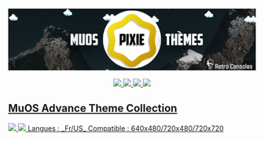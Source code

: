 <p align="center" >
  <img  src="https://github.com/chronoss09/Theme-muOS-Pixie/blob/main/Banniere.png" alt="Material Bread logo">
</p>

<p align="center">
 <a href="https://www.paypal.com/paypalme/chronoss01">
        <img src="https://img.shields.io/badge/Donate-Paypal-blue.svg" width="140">
 <a href="https://ko-fi.com/chronoss">
        <img src="https://img.shields.io/badge/Donate-Kofi-orange.svg" width="120">
 <a href="https://github.com/chronoss09/Theme-muOS-Pixie/releases/latest">
        <img src="https://img.shields.io/github/downloads/chronoss09/Theme-muOS-Pixie/total.svg" width="240">
 <a href="https://github.com/chronoss09/Theme-muOS-Pixie/stargazers">
        <img src="https://img.shields.io/github/stars/chronoss09/Theme-muOS-Pixie" width="190">
</p>

## MuOS Advance Theme Collection
<img src="https://github.com/user-attachments/assets/5a33b3b2-17a2-4120-9419-299749dbf142" width="400">
<img src="https://github.com/user-attachments/assets/9e7f17c7-829c-4032-9559-26efdd3672dd" width="400">  
Langues : _Fr/US_
Compatible : 640x480/720x480/720x720
